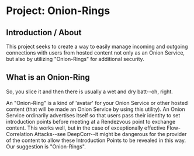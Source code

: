 # Project: Onion-Rings

## Introduction / About
This project seeks to create a way to easily manage incoming and outgoing connections with users from hosted content not only as an Onion Service, but also by utilizing "Onion-Rings" for additional security.

## What is an Onion-Ring
So, you slice it and then there is usually a wet and dry batt--oh, right.

An "Onion-Ring" is a kind of 'avatar' for your Onion Service or other hosted content (that will be made an Onion Service by using this utility). An Onion Service ordinarily advertises itself so that users pass their identity to set introduction points before meeting at a Rendezvous point to exchange content. This works well, but in the case of exceptionally effective Flow-Correlation Attacks--see DeepCorr--it might be dangerous for the provider of the content to allow these Introduction Points to be revealed in this way. Our suggestion is "Onion-Rings".
